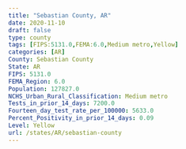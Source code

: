 ```yaml
---
title: "Sebastian County, AR"
date: 2020-11-10
draft: false
type: county
tags: [FIPS:5131.0,FEMA:6.0,Medium metro,Yellow]
categories: [AR]
County: Sebastian County
State: AR
FIPS: 5131.0
FEMA_Region: 6.0
Population: 127827.0
NCHS_Urban_Rural_Classification: Medium metro
Tests_in_prior_14_days: 7200.0
Fourteen_day_test_rate_per_100000: 5633.0
Percent_Positivity_in_prior_14_days: 0.09
Level: Yellow
url: /states/AR/sebastian-county
---
```



